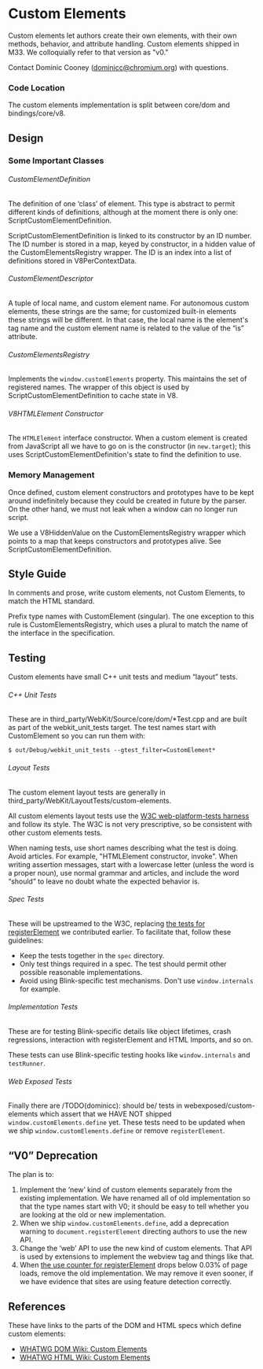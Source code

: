 # Custom Elements

Custom elements let authors create their own elements, with their own
methods, behavior, and attribute handling. Custom elements shipped in
M33. We colloquially refer to that version as "v0."

Contact Dominic Cooney
([dominicc@chromium.org](mailto:dominicc@chromium.org)) with
questions.

### Code Location

The custom elements implementation is split between core/dom and
bindings/core/v8.

## Design

### Some Important Classes

###### CustomElementDefinition

The definition of one &lsquo;class&rsquo; of element. This type is
abstract to permit different kinds of definitions, although at the
moment there is only one: ScriptCustomElementDefinition.

ScriptCustomElementDefinition is linked to its constructor by an ID
number. The ID number is stored in a map, keyed by constructor, in a
hidden value of the CustomElementsRegistry wrapper. The ID is an index
into a list of definitions stored in V8PerContextData.

###### CustomElementDescriptor

A tuple of local name, and custom element name. For autonomous custom
elements, these strings are the same; for customized built-in elements
these strings will be different. In that case, the local name is the
element's tag name and the custom element name is related to the value
of the &ldquo;is&rdquo; attribute.

###### CustomElementsRegistry

Implements the `window.customElements` property. This maintains the
set of registered names. The wrapper of this object is used by
ScriptCustomElementDefinition to cache state in V8.

###### V8HTMLElement Constructor

The `HTMLElement` interface constructor. When a custom element is
created from JavaScript all we have to go on is the constructor (in
`new.target`); this uses ScriptCustomElementDefinition's state to find
the definition to use.

### Memory Management

Once defined, custom element constructors and prototypes have to be
kept around indefinitely because they could be created in future by
the parser. On the other hand, we must not leak when a window can no
longer run script.

We use a V8HiddenValue on the CustomElementsRegistry wrapper which
points to a map that keeps constructors and prototypes alive. See
ScriptCustomElementDefinition.

## Style Guide

In comments and prose, write custom elements, not Custom Elements, to
match the HTML standard.

Prefix type names with CustomElement (singular). The one exception to
this rule is CustomElementsRegistry, which uses a plural to match the
name of the interface in the specification.

## Testing

Custom elements have small C++ unit tests and medium
&ldquo;layout&rdquo; tests.

###### C++ Unit Tests

These are in third_party/WebKit/Source/core/dom/*Test.cpp and are
built as part of the webkit_unit_tests target. The test names start
with CustomElement so you can run them with:

    $ out/Debug/webkit_unit_tests --gtest_filter=CustomElement*

###### Layout Tests

The custom element layout tests are generally in
third_party/WebKit/LayoutTests/custom-elements.

All custom elements layout tests use the [W3C web-platform-tests
harness](http://testthewebforward.org/docs/) and follow its style. The
W3C is not very prescriptive, so be consistent with other custom
elements tests.

When naming tests, use short names describing what the test is doing.
Avoid articles. For example, "HTMLElement constructor, invoke". When
writing assertion messages, start with a lowercase letter (unless the
word is a proper noun), use normal grammar and articles, and include
the word &ldquo;should&rdquo; to leave no doubt whate the expected
behavior is.

###### Spec Tests

These will be upstreamed to the W3C, replacing [the tests for
registerElement](https://github.com/w3c/web-platform-tests/commits/master/custom-elements)
we contributed earlier. To facilitate that, follow these guidelines:

* Keep the tests together in the `spec` directory.
* Only test things required in a spec. The test should permit other
  possible reasonable implementations.
* Avoid using Blink-specific test mechanisms. Don't use
  `window.internals` for example.

###### Implementation Tests

These are for testing Blink-specific details like object lifetimes,
crash regressions, interaction with registerElement and HTML Imports,
and so on.

These tests can use Blink-specific testing hooks like
`window.internals` and `testRunner`.

###### Web Exposed Tests

Finally there are /TODO(dominicc): should be/ tests in
webexposed/custom-elements which assert that we HAVE NOT shipped
`window.customElements.define` yet. These tests need to be updated
when we ship `window.customElements.define` or remove
`registerElement`.

## &ldquo;V0&rdquo; Deprecation

The plan is to:

1. Implement the &lsquo;new&rsquo; kind of custom elements separately
   from the existing implementation. We have renamed all of old
   implementation so that the type names start with V0; it should be
   easy to tell whether you are looking at the old or new
   implementation.
1. When we ship `window.customElements.define`, add a deprecation
   warning to `document.registerElement` directing authors to use the
   new API.
1. Change the &lsquo;web&rsquo; API to use the new kind of custom
   elements. That API is used by extensions to implement the webview
   tag and things like that.
1. When [the use counter for
   registerElement](https://www.chromestatus.com/metrics/feature/timeline/popularity/457)
   drops below 0.03% of page loads, remove the old implementation. We
   may remove it even sooner, if we have evidence that sites are using
   feature detection correctly.

## References

These have links to the parts of the DOM and HTML specs which define
custom elements:

* [WHATWG DOM Wiki: Custom Elements](https://github.com/whatwg/dom/wiki#custom-elements)
* [WHATWG HTML Wiki: Custom Elements](https://github.com/whatwg/html/wiki#custom-elements)
